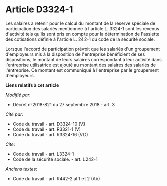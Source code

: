 # Article D3324-1

Les salaires à retenir pour le calcul du montant de la réserve spéciale de participation des salariés mentionnée à l'article
L. 3324-1 sont les revenus d'activité tels qu'ils sont pris en compte pour la détermination de l'assiette des cotisations
définie à l'article L. 242-1 du code de la sécurité sociale.

Lorsque l'accord de participation prévoit que les salariés d'un groupement d'employeurs mis à la disposition de l'entreprise
bénéficient de ses dispositions, le montant de leurs salaires correspondant à leur activité dans l'entreprise utilisatrice
est ajouté au montant des salaires des salariés de l'entreprise. Ce montant est communiqué à l'entreprise par le groupement
d'employeurs.

**Liens relatifs à cet article**

_Modifié par_:

  - Décret n°2018-821 du 27 septembre 2018 - art. 3

_Cité par_:

  - Code du travail - art. D3324-10 (V)
  - Code du travail - art. R3321-1 (V)
  - Code du travail - art. R3324-16 (VD)

_Cite_:

  - Code du travail - art. L3324-1
  - Code de la sécurité sociale. - art. L242-1

_Anciens textes_:

  - Code du travail - art. R442-2 al 1 et 2 (Ab)
